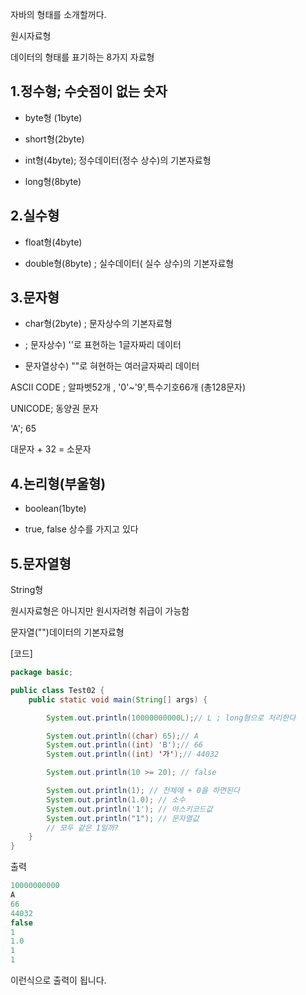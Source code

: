 자바의 형태를 소개할꺼다.

원시자료형

데이터의 형태를 표기하는 8가지 자료형

## 1.정수형; 수숫점이 없는 숫자
 
* byte형 (1byte)

* short형(2byte)

* int형(4byte); 정수데이터(정수 상수)의 기본자료형

* long형(8byte)


## 2.실수형

* float형(4byte)

* double형(8byte) ; 실수데이터( 실수 상수)의 기본자료형


## 3.문자형

* char형(2byte) ; 문자상수의 기본자료형

* ; 문자상수) ''로 표현하는 1글자짜리 데이터

* 문자열상수) ""로 혀현하는 여러글자짜리 데이터


ASCII CODE ; 알파벳52개 , '0'~'9',특수기호66개 (총128문자)

UNICODE; 동양권 문자

'A'; 65

대문자 + 32 = 소문자


## 4.논리형(부울형)

* boolean(1byte)

* true, false 상수를 가지고 있다


## 5.문자열형

String형

원시자료형은 아니지만 원시자려형 취급이 가능함

문자열("")데이터의 기본자료형


[코드]
```java
package basic;

public class Test02 {
	public static void main(String[] args) {

		System.out.println(10000000000L);// L ; long형으로 처리한다

		System.out.println((char) 65);// A
		System.out.println((int) 'B');// 66
		System.out.println((int) '가');// 44032

		System.out.println(10 >= 20); // false

		System.out.println(1); // 전체에 + 0을 하면된다
		System.out.println(1.0); // 소수
		System.out.println('1'); // 아스키코드값
		System.out.println("1"); // 문자열값
		// 모두 같은 1일까?
	}
}
```

출력
```java
10000000000
A
66
44032
false
1
1.0
1
1
```
이런식으로 출력이 됩니다.
